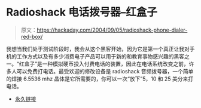# Radioshack 电话拨号器–红盒子

> 原文：<https://hackaday.com/2004/09/05/radioshack-phone-dialer-red-box/>

我想当我们处于测试阶段时，我会从这个黑客开始，因为它是第一个真正让我对手机的工作方式以及有多少消费电子产品可以用于新的和教育事物感兴趣的黑客之一。“红盒子”是一种模拟硬币投入付费电话的装置，因此在电话系统改变之前，许多人可以免费打电话。最受欢迎的修改设备是 radioshack 音频拨号器，一个简单的焊接 6.5536 mhz 晶体是它所需要的，你可以一次“放下”5，10 和 25 美分来打电话。

*   [永久链接](http://www.phonelosers.org/redboxtonedial.html)